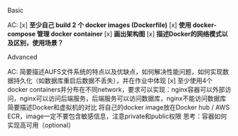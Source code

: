 Basic

AC:
[x] **至少自己 build 2 个 docker images (Dockerfile)**
[x] **使用 docker-compose 管理 docker container**
[x] **画出架构图**
[x] **描述Docker的网络模式以及区别，使用场景？**


Advanced

AC:
简要描述AUFS文件系统的特点以及优缺点，如何解决性能问题，如何实现数据持久化（如数据库重启后数据不丢失），并在作业中体现
[x] 至少使用4个docker containers并分布在不同network，要求可以实现：nginx容器可以外部访问，nginx可以访问后端服务，后端服务可以访问数据库，nginx不能访问数据库
简要描述Docker和虚拟机的对比
将自己的docker image放在Docker hub / AWS ECR，image一定不要包含敏感信息，注意private和public权限
思考：容器如何实现高可用（optional）
